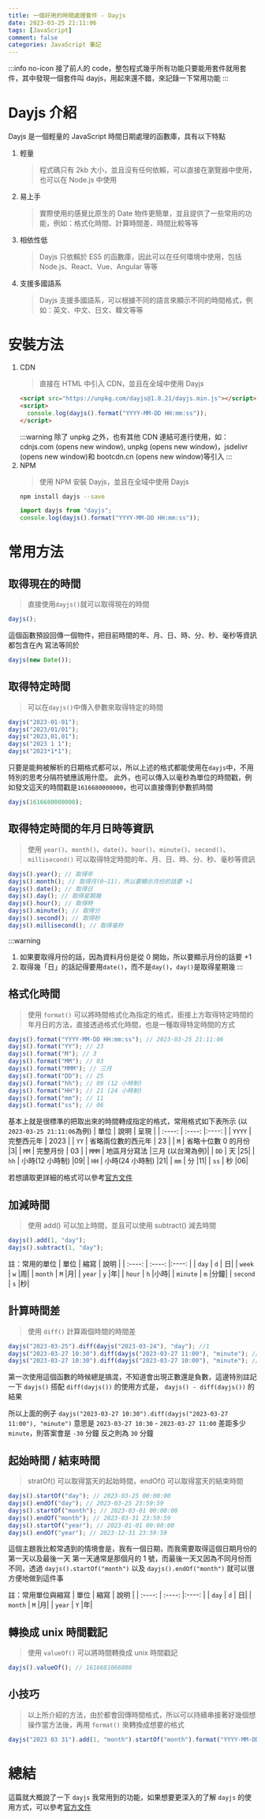 ```yaml
---
title: 一個好用的時間處理套件 - Dayjs
date: 2023-03-25 21:11:06
tags: [JavaScript]
comment: false
categories: JavaScript 筆記
---
```


:::info no-icon
接了前人的 code，整包程式幾乎所有功能只要能用套件就用套件，其中發現一個套件叫 dayjs，用起來還不錯，來記錄一下常用功能
:::

# Dayjs 介紹

Dayjs 是一個輕量的 JavaScript 時間日期處理的函數庫，具有以下特點

1. 輕量
   > 程式碼只有 2kb 大小，並且沒有任何依賴，可以直接在瀏覽器中使用，也可以在 Node.js 中使用
2. 易上手
   > 實際使用的感覺比原生的 Date 物件更簡單，並且提供了一些常用的功能，例如：格式化時間、計算時間差、時間比較等等
3. 相依性低
   > Dayjs 只依賴於 ES5 的函數庫，因此可以在任何環境中使用，包括 Node.js、React、Vue、Angular 等等
4. 支援多國語系
   > Dayjs 支援多國語系，可以根據不同的語言來顯示不同的時間格式，例如：英文、中文、日文、韓文等等

# 安裝方法

1. CDN
   > 直接在 HTML 中引入 CDN，並且在全域中使用 Dayjs
   ```html
   <script src="https://unpkg.com/dayjs@1.8.21/dayjs.min.js"></script>
   <script>
     console.log(dayjs().format("YYYY-MM-DD HH:mm:ss"));
   </script>
   ```
   :::warning
   除了 unpkg 之外，也有其他 CDN 連結可進行使用，如：cdnjs.com (opens new window), unpkg (opens new window)，jsdelivr (opens new window)和 bootcdn.cn (opens new window)等引入
   :::
2. NPM
   > 使用 NPM 安裝 Dayjs，並且在全域中使用 Dayjs
   ```bash
   npm install dayjs --save
   ```
   ```js
   import dayjs from "dayjs";
   console.log(dayjs().format("YYYY-MM-DD HH:mm:ss"));
   ```

# 常用方法

## 取得現在的時間

> 直接使用`dayjs()`就可以取得現在的時間

```js
dayjs();
```

這個函數預設回傳一個物件，把目前時間的年、月、日、時、分、秒、毫秒等資訊都包含在內
寫法等同於

```js
dayjs(new Date());
```

## 取得特定時間

> 可以在`dayjs()`中傳入參數來取得特定的時間

```js
dayjs("2023-01-01");
dayjs("2023/01/01");
dayjs("2023,01,01");
dayjs("2023 1 1");
dayjs("2023*1*1");
```

只要是能夠被解析的日期格式都可以，所以上述的格式都能使用在`dayjs`中，不用特別的思考分隔符號應該用什麼。
此外，也可以傳入以毫秒為單位的時間戳，例如發文這天的時間戳是`1616680000000`，也可以直接傳到參數抓時間

```js
dayjs(1616680000000);
```

## 取得特定時間的年月日時等資訊

> 使用 `year()`、`month()`、`date()`、`hour()`、`minute()`、`second()`、`millisecond()` 可以取得特定時間的年、月、日、時、分、秒、毫秒等資訊

```js
dayjs().year(); // 取得年
dayjs().month(); // 取得月(0~11)，所以要顯示月份的話要 +1
dayjs().date(); // 取得日
dayjs().day(); // 取得星期幾
dayjs().hour(); // 取得時
dayjs().minute(); // 取得分
dayjs().second(); // 取得秒
dayjs().millisecond(); // 取得毫秒
```

:::warning

1. 如果要取得月份的話，因為資料月份是從 0 開始，所以要顯示月份的話要 +1
2. 取得幾「日」的話記得要用`date()`，而不是`day()`，`day()`是取得星期幾
   :::

## 格式化時間

> 使用 `format()` 可以將時間格式化為指定的格式，銜接上方取得特定時間的年月日的方法，直接透過格式化時間，也是一種取得特定時間的方式

```js
dayjs().format("YYYY-MM-DD HH:mm:ss"); // 2023-03-25 21:11:06
dayjs().format("YY"); // 23
dayjs().format("M"); // 3
dayjs().format("MM"); // 03
dayjs().format("MMM"); // 三月
dayjs().format("DD"); // 25
dayjs().format("hh"); // 09 (12 小時制)
dayjs().format("HH"); // 21 (24 小時制)
dayjs().format("mm"); // 11
dayjs().format("ss"); // 06
```

基本上就是很標準的把取出來的時間轉成指定的格式，常用格式如下表所示 (以`2023-03-25 21:11:06`為例)
| 單位 | 說明 | 呈現 |
| :----: | :----: |:----: |
| `YYYY` | 完整西元年 | 2023 |
| `YY` | 省略兩位數的西元年 | 23 |
| `M` | 省略十位數 0 的月份 |3|
| `MM` | 完整月份 | 03 |
| `MMM` | 地區月分寫法 |三月 (以台灣為例)|
| `DD` | 天 |25|
| `hh` | 小時(12 小時制) |09|
| `HH` | 小時(24 小時制) |21|
| `mm` | 分 |11|
| `ss` | 秒 |06|

若想讀取更詳細的格式可以參考[官方文件](https://day.js.org/docs/en/display/format)

## 加減時間

> 使用 add() 可以加上時間，並且可以使用 subtract() 減去時間

```js
dayjs().add(1, "day");
dayjs().subtract(1, "day");
```

註：常用的單位
| 單位 | 縮寫 | 說明 |
| :----: | :----: |:----: |
| `day` | `d` | 日|
| `week` | `w` |周|
| `month` | `M` |月|
| `year` | `y` |年|
| `hour` | `h` |小時|
| `minute` | `m` |分鐘|
| `second` | `s` |秒|

## 計算時間差

> 使用 `diff()` 計算兩個時間的時間差

```js
dayjs("2023-03-25").diff(dayjs("2023-03-24"), "day"); //1
dayjs("2023-03-27 10:30").diff(dayjs("2023-03-27 11:00"), "minute"); //-30
dayjs("2023-03-27 10:30").diff(dayjs("2023-03-27 10:00"), "minute"); //30
```

第一次使用這個函數的時候總是搞混，不知道會出現正數還是負數，這邊特別註記一下
`dayjs()` 搭配 `diff(dayjs())` 的使用方式是， `dayjs() - diff(dayjs())` 的結果

所以上面的例子 `dayjs("2023-03-27 10:30").diff(dayjs("2023-03-27 11:00"), "minute")`
意思是 `2023-03-27 10:30` - `2023-03-27 11:00` 差距多少 `minute`，則答案會是 `-30` 分鐘
反之則為 `30` 分鐘

## 起始時間 / 結束時間

> stratOf() 可以取得當天的起始時間，endOf() 可以取得當天的結束時間

```js
dayjs().startOf("day"); // 2023-03-25 00:00:00
dayjs().endOf("day"); // 2023-03-25 23:59:59
dayjs().startOf("month"); // 2023-03-01 00:00:00
dayjs().endOf("month"); // 2023-03-31 23:59:59
dayjs().startOf("year"); // 2023-01-01 00:00:00
dayjs().endOf("year"); // 2023-12-31 23:59:59
```

這個主題我比較常遇到的情境會是，我有一個日期，而我需要取得這個日期月份的第一天以及最後一天
第一天通常是那個月的 1 號，而最後一天又因為不同月份而不同，透過 `dayjs().startOf("month")` 以及 `dayjs().endOf("month")` 就可以很方便地做到這件事

註：常用單位與縮寫
| 單位 | 縮寫 | 說明 |
| :----: | :----: |:----: |
| `day` | `d` | 日|
| `month` | `M` |月|
| `year` | `Y` |年|

## 轉換成 unix 時間戳記

> 使用 `valueOf()` 可以將時間轉換成 unix 時間戳記

```js
dayjs().valueOf(); // 1616681066000
```

## 小技巧

> 以上所介紹的方法，由於都會回傳時間格式，所以可以持續串接著好幾個想操作當方法後，再用 `format()` 來轉換成想要的格式

```js
dayjs("2023 03 31").add(1, "month").startOf("month").format("YYYY-MM-DD"); // '2023-04-01'
```

# 總結

這篇就大概說了一下 `dayjs` 我常用到的功能，如果想要更深入的了解 `dayjs` 的使用方式，可以參考[官方文件](https://day.js.org/docs/en/)

